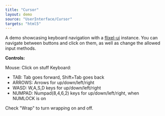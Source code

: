 ```yaml
---
title: "Cursor"
layout: demo
source: "UserInterface/Cursor"
targets: "html5"
---
```


A demo showcasing keyboard navigation with a [flixel-ui](http://github.com/HaxeFlixel/flixel-ui) instance. You can navigate
between buttons and click on them, as well as change the allowed input methods.

**Controls:**

Mouse: Click on stuff
Keyboard:

- TAB: Tab goes forward, Shift+Tab goes back
- ARROWS: Arrows for up/down/left/right
- WASD: W,A,S,D keys for up/down/left/right
- NUMPAD: Numpad(8,4,6,2) keys for up/down/left/right, when NUMLOCK is on

Check "Wrap" to turn wrapping on and off.
